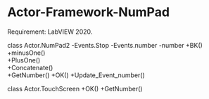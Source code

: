 # Actor-Framework-NumPad
Requirement: LabVIEW 2020.


class Actor.NumPad2
-Events.Stop
-Events.number
-number
+BK()                
+minusOne()          
+PlusOne()           
+Concatenate()  
+GetNumber()
+OK()
+Update_Event_number()

class Actor.TouchScreen
+OK()
+GetNumber()



